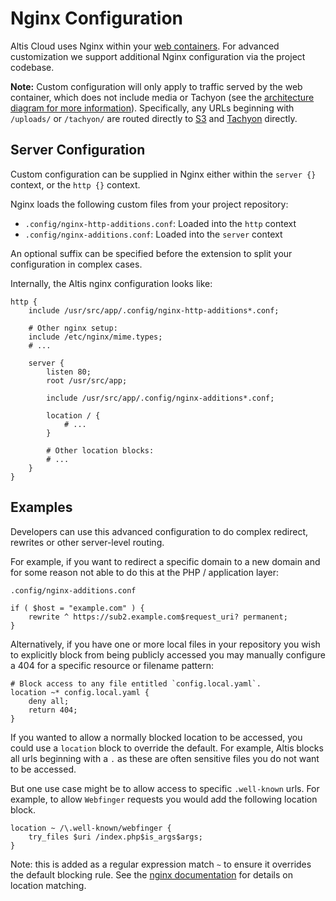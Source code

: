 # Nginx Configuration

Altis Cloud uses Nginx within your [web containers](./architecture.md). For advanced customization we support additional Nginx
configuration via the project codebase.

**Note:** Custom configuration will only apply to traffic served by the web container, which does not include media or Tachyon (see
the [architecture diagram for more information](./architecture.md)). Specifically, any URLs beginning with `/uploads/`
or `/tachyon/` are routed directly to [S3](./s3-storage.md) and [Tachyon](docs://media/dynamic-images.md) directly.

## Server Configuration

Custom configuration can be supplied in Nginx either within the `server {}` context, or the `http {}` context.

Nginx loads the following custom files from your project repository:

- `.config/nginx-http-additions.conf`: Loaded into the `http` context
- `.config/nginx-additions.conf`: Loaded into the `server` context

An optional suffix can be specified before the extension to split your configuration in complex cases.

Internally, the Altis nginx configuration looks like:

```nginxconf
http {
    include /usr/src/app/.config/nginx-http-additions*.conf;

    # Other nginx setup:
    include /etc/nginx/mime.types;
    # ...

    server {
        listen 80;
        root /usr/src/app;

        include /usr/src/app/.config/nginx-additions*.conf;

        location / {
            # ...
        }

        # Other location blocks:
        # ...
    }
}
```

## Examples

Developers can use this advanced configuration to do complex redirect, rewrites or other server-level routing.

For example, if you want to redirect a specific domain to a new domain and for some reason not able to do this at the PHP /
application layer:

`.config/nginx-additions.conf`

```nginxconf
if ( $host = "example.com" ) {
    rewrite ^ https://sub2.example.com$request_uri? permanent;
}
```

Alternatively, if you have one or more local files in your repository you wish to explicitly block from being publicly accessed you
may manually configure a 404 for a specific resource or filename pattern:

```nginxconf
# Block access to any file entitled `config.local.yaml`.
location ~* config.local.yaml {
    deny all;
    return 404;
}
```

If you wanted to allow a normally blocked location to be accessed, you could use a `location` block to override the default. For
example, Altis blocks all urls beginning with a `.` as these are often sensitive files you do not want to be accessed.

But one use case might be to allow access to specific `.well-known` urls. For example, to allow `Webfinger` requests you would
add the following location block.

```nginxconf
location ~ /\.well-known/webfinger {
    try_files $uri /index.php$is_args$args;
}
```

Note: this is added as a regular expression match `~` to ensure it overrides the default blocking rule.
See the [nginx documentation](https://nginx.org/en/docs/http/ngx_http_core_module.html#location) for details on location matching.

